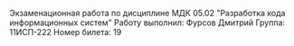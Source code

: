 Экзаменационная работа по дисциплине МДК 05.02 "Разработка кода информационных систем"
Работу выполнил: Фурсов Дмитрий
Группа: 11ИСП-222
Номер билета: 19
